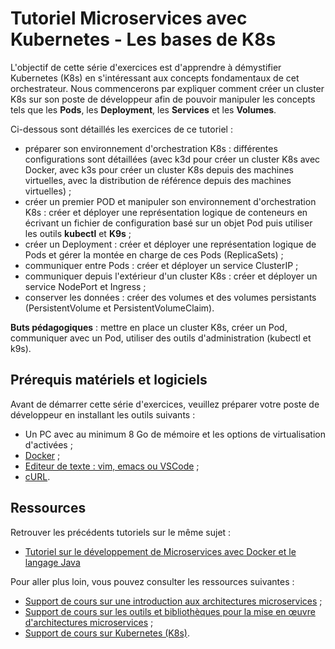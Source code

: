 # Tutoriel Microservices avec Kubernetes - Les bases de K8s

L'objectif de cette série d'exercices est d'apprendre à démystifier Kubernetes (K8s) en s'intéressant aux concepts fondamentaux de cet orchestrateur. Nous commencerons par expliquer comment créer un cluster K8s sur son poste de développeur afin de pouvoir manipuler les concepts tels que les **Pods**, les **Deployment**, les **Services** et les **Volumes**. 

Ci-dessous sont détaillés les exercices de ce tutoriel :

* préparer son environnement d'orchestration K8s : différentes configurations sont détaillées (avec k3d pour créer un cluster K8s avec Docker, avec k3s pour créer un cluster K8s depuis des machines virtuelles, avec la distribution de référence depuis des machines virtuelles) ;
* créer un premier POD et manipuler son environnement d'orchestration K8s : créer et déployer une représentation logique de conteneurs en écrivant un fichier de configuration basé sur un objet Pod puis utiliser les outils **kubectl** et **K9s** ;
* créer un Deployment : créer et déployer une représentation logique de Pods et gérer la montée en charge de ces Pods (ReplicaSets) ;
* communiquer entre Pods : créer et déployer un service ClusterIP ;
* communiquer depuis l'extérieur d'un cluster K8s : créer et déployer un service NodePort et Ingress ;
* conserver les données : créer des volumes et des volumes persistants (PersistentVolume et PersistentVolumeClaim). 

**Buts pédagogiques** : mettre en place un cluster K8s, créer un Pod, communiquer avec un Pod, utiliser des outils d'administration (kubectl et k9s).

## Prérequis matériels et logiciels

Avant de démarrer cette série d'exercices, veuillez préparer votre poste de développeur en installant les outils suivants :

* Un PC avec au minimum 8 Go de mémoire et les options de virtualisation d'activées ;
* [Docker](https://www.docker.com/ "Docker") ;
* [Editeur de texte : vim, emacs ou VSCode](https://code.visualstudio.com/) ;
* [cURL](https://curl.haxx.se "cURL").

## Ressources

Retrouver les précédents tutoriels sur le même sujet :

* [Tutoriel sur le développement de Microservices avec Docker et le langage Java](https://github.com/mickaelbaron/microservices-docker-java-tutorial)

Pour aller plus loin, vous pouvez consulter les ressources suivantes :

* [Support de cours sur une introduction aux architectures microservices](https://mickael-baron.fr/soa/introduction-microservices "Support de cours sur une introduction aux architectures microservices") ;
* [Support de cours sur les outils et bibliothèques pour la mise en œuvre d'architectures microservices](https://mickael-baron.fr/soa/microservices-mise-en-oeuvre "Support de cours sur les outils et bibliothèques pour la mise en œuvre d'architectures microservices") ;
* [Support de cours sur Kubernetes (K8s)](https://mickael-baron.fr/soa/microservices-k8s "Support de cours sur Kubernetes (K8s)").
